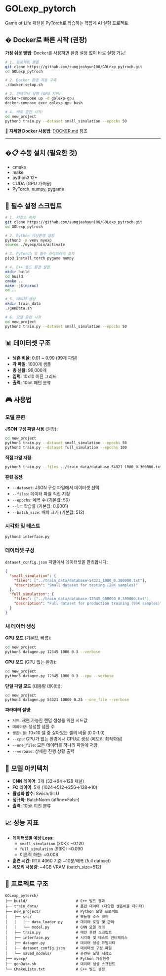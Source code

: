 # GOLexp_pytorch

Game of Life 패턴을 PyTorch로 학습하는 복잡계 AI 실험 프로젝트

## � Docker로 빠른 시작 (권장)

**가장 쉬운 방법**: Docker를 사용하면 환경 설정 없이 바로 실행 가능!

```bash
# 1. 프로젝트 클론
git clone https://github.com/sungjeahyun100/GOLexp_pytroch.git
cd GOLexp_pytroch

# 2. Docker 환경 자동 구축
./docker-setup.sh

# 3. 컨테이너 실행 (GPU 지원)
docker-compose up -d golexp-gpu
docker-compose exec golexp-gpu bash

# 4. 바로 훈련 시작!
cd new_project
python3 train.py --dataset small_simulation --epochs 50
```

📖 **자세한 Docker 사용법**: [DOCKER.md](DOCKER.md) 참조

---

## �📋 수동 설치 (필요한 것)

- cmake
- make  
- python3.12+
- CUDA (GPU 가속용)
- PyTorch, numpy, pygame

## 🚀 필수 설정 스크립트

```bash
# 1. 저장소 복제
git clone https://github.com/sungjeahyun100/GOLexp_pytroch.git
cd GOLexp_pytroch

# 2. Python 가상환경 설정
python3 -m venv myexp
source ./myexp/bin/activate

# 3. PyTorch 및 필수 라이브러리 설치
pip3 install torch pygame numpy

# 4. C++ 빌드 환경 설정
mkdir build
cd build
cmake ..
make -j$(nproc)
cd ..

# 5. 데이터 생성
mkdir train_data
./genData.sh

# 6. 모델 훈련 시작
cd new_project
python3 train.py --dataset small_simulation --epochs 50
```

## 📊 데이터셋 구조

- **생존 비율**: 0.01 ~ 0.99 (99개 파일)
- **각 파일**: 1000개 샘플
- **총 샘플**: 99,000개
- **입력**: 10x10 이진 그리드
- **출력**: 10bit 패턴 분류

## 🎮 사용법

### 모델 훈련

**JSON 구성 파일 사용** (권장):
```bash
cd new_project
python3 train.py --dataset small_simulation --epochs 50
python3 train.py --dataset full_simulation --epochs 100
```

**직접 파일 지정**:
```bash
python3 train.py --files ../train_data/database-54321_1000_0.300000.txt --epochs 30
```

**훈련 옵션**:
- `--dataset`: JSON 구성 파일에서 데이터셋 선택
- `--files`: 데이터 파일 직접 지정
- `--epochs`: 에폭 수 (기본값: 50)
- `--lr`: 학습률 (기본값: 0.0001)
- `--batch_size`: 배치 크기 (기본값: 512)

### 시각화 및 테스트
```bash
python3 interface.py
```
### 데이터셋 구성

`dataset_config.json` 파일에서 데이터셋을 관리합니다:

```json
{
  "small_simulation": {
    "files": ["../train_data/database-54321_1000_0.300000.txt"],
    "description": "Small dataset for testing (20K samples)"
  },
  "full_simulation": {
    "files": ["../train_data/database-12345_600000_0.300000.txt"],
    "description": "Full dataset for production training (99K samples)"
  }
}
```

### 새 데이터 생성

**GPU 모드** (기본값, 빠름):
```bash
cd new_project
python3 datagen.py 12345 1000 0.3 --verbose
```

**CPU 모드** (GPU 없는 환경):
```bash
cd new_project  
python3 datagen.py 12345 1000 0.3 --cpu --verbose
```

**단일 파일 모드** (대용량 데이터):
```bash
cd new_project
python3 datagen.py 54321 10000 0.25 --one_file --verbose
```

**파라미터 설명**:
- `시드`: 재현 가능한 랜덤 생성을 위한 시드값
- `데이터량`: 생성할 샘플 수
- `생존비율`: 10×10 셀 중 살아있는 셀의 비율 (0.0-1.0)
- `--cpu`: GPU가 없는 환경에서 CPU로 생성 (메모리 최적화됨)
- `--one_file`: 모든 데이터를 하나의 파일에 저장
- `--verbose`: 상세한 진행 상황 출력

## 🧠 모델 아키텍처

- **CNN 레이어**: 3개 (32→64→128 채널)
- **FC 레이어**: 5개 (1024→512→256→128→10)
- **활성화 함수**: Swish/SiLU
- **정규화**: BatchNorm (affine=False)
- **출력**: 10bit 이진 분류

## 📈 성능 지표

- **데이터셋별 예상 Loss**:
  - `small_simulation` (20K): ~0.120
  - `full_simulation` (99K): ~0.090
  - 이론적 하한: ~0.008
- **훈련 시간**: RTX 4060 기준 ~10분/에폭 (full dataset)
- **메모리 사용량**: ~4GB VRAM (batch_size=512)

## 📁 프로젝트 구조

```
GOLexp_pytorch/
├── build/                      # C++ 빌드 결과
├── train_data/                 # 훈련 데이터 (다양한 생존비율 데이터)
├── new_project/                # Python 모델 프로젝트
│   ├── src/                    # 모듈형 소스 코드
│   │   ├── data_loader.py      # 데이터 로딩 및 관리
│   │   └── model.py            # CNN 모델 정의
│   ├── train.py                # 메인 훈련 스크립트
│   ├── interface.py            # 시각화 및 테스트 인터페이스
│   ├── datagen.py              # 데이터 생성 유틸리티
│   ├── dataset_config.json     # 데이터셋 구성 파일
│   └── saved_models/           # 훈련된 모델 저장소
├── myexp/                      # Python 가상환경
├── genData.sh                  # 데이터 생성 스크립트
└── CMakeLists.txt              # C++ 빌드 설정
```




